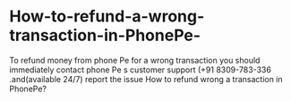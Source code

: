 # How-to-refund-a-wrong-transaction-in-PhonePe-
To refund money from phone Pe for a wrong transaction you should immediately contact phone Pe s customer support (+91 8309-783-336 .and(available 24/7) report the issue How to refund wrong a transaction in PhonePe?
